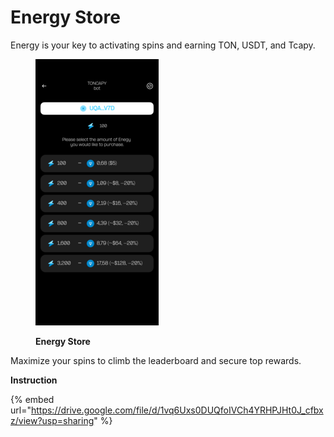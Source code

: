 # Energy Store

Energy is your key to activating spins and earning TON, USDT, and Tcapy.

<figure><img src="../../../.gitbook/assets/10 Energy Store.png" alt=""><figcaption><p><strong>Energy Store</strong></p></figcaption></figure>

Maximize your spins to climb the leaderboard and secure top rewards.

**Instruction**

{% embed url="https://drive.google.com/file/d/1vq6Uxs0DUQfoIVCh4YRHPJHt0J_cfbxz/view?usp=sharing" %}

